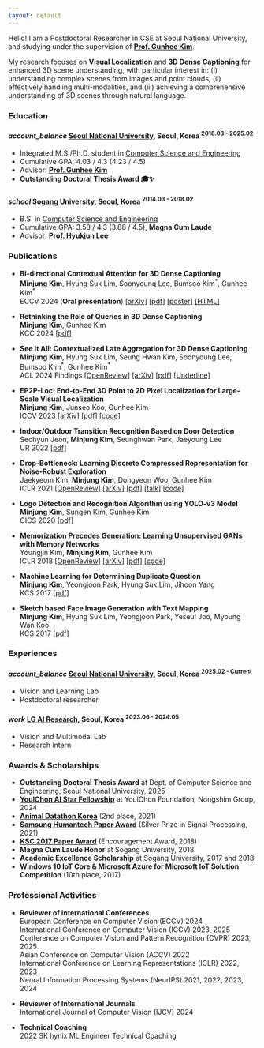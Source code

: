 ```yaml
---
layout: default
---
```


Hello!
I am a Postdoctoral Researcher in CSE at Seoul National University, and studying under the supervision of **[Prof. Gunhee Kim](https://vision.snu.ac.kr/gunhee/)**.

My research focuses on **Visual Localization** and **3D Dense Captioning** for enhanced 3D scene understanding, with particular interest in: 
(i) understanding complex scenes from images and point clouds, 
(ii) effectively handling multi-modalities, 
and (iii) achieving a comprehensive understanding of 3D scenes through natural language.



### Education

<h4 class="education">
  <i class="material-icons md-18">account_balance</i>
  <a href="http://en.snu.ac.kr/">Seoul National University</a>, Seoul, Korea
  <sup>2018.03 - 2025.02</sup>
</h4>

- Integrated M.S./Ph.D. student in [Computer Science and Engineering]
- Cumulative GPA: 4.03 / 4.3 (4.23 / 4.5)
- Advisor: **[Prof. Gunhee Kim](https://vision.snu.ac.kr/gunhee/)**
- **Outstanding Doctoral Thesis Award 🎓✨**

[Computer Science and Engineering]: https://cse.snu.ac.kr/en

<h4 class="education">
  <i class="material-icons md-18">school</i>
  <a href="https://wwwe.sogang.ac.kr/wwwe/index_new.html">Sogang University</a>, Seoul, Korea
  <sup>2014.03 - 2018.02</sup>
</h4>

- B.S. in [Computer Science and Engineering]
- Cumulative GPA: 3.58 / 4.3 (3.88 / 4.5), **Magna Cum Laude**
- Advisor: **[Prof. Hyukjun Lee](http://ecl.sogang.ac.kr)**

[Computer Science and Engineering]: https://ecs.sogang.ac.kr/ecs/index_new.html



### Publications

- **Bi-directional Contextual Attention for 3D Dense Captioning** <br/>
**Minjung Kim**, Hyung Suk Lim, Soonyoung Lee, Bumsoo Kim<sup>\*</sup>, Gunhee Kim<sup>\*</sup> <br/>
ECCV 2024 (**Oral presentation**)
<a class="code" href="https://arxiv.org/abs/2408.06662">[arXiv]</a>
<a class="code" href="https://www.ecva.net/papers/eccv_2024/papers_ECCV/papers/02804.pdf">[pdf]</a>
<a class="code" href="https://eccv.ecva.net/virtual/2024/poster/114">[poster]</a>
<a class="code" href="https://minnjung.github.io/BiCA">[HTML]</a>

- **Rethinking the Role of Queries in 3D Dense Captioning** <br/>
**Minjung Kim**, Gunhee Kim <br/>
KCC 2024
<a class="code" href="https://www.dbpia.co.kr/journal/articleDetail?nodeId=NODE11862160">[pdf]</a>

- **See It All: Contextualized Late Aggregation for 3D Dense Captioning** <br/>
**Minjung Kim**, Hyung Suk Lim, Seung Hwan Kim, Soonyoung Lee, <br/>
Bumsoo Kim<sup>\*</sup>, Gunhee Kim<sup>\*</sup> <br/>
ACL 2024 Findings
<a class="code" href="https://openreview.net/forum?id=NVhRn_B29i">[OpenReview]</a>
<a class="code" href="https://arxiv.org/abs/2408.07648">[arXiv]</a>
<a class="code" href="https://aclanthology.org/2024.findings-acl.202/">[pdf]</a>
<a class="code" href="https://underline.io/events/466/posters/18354/poster/102446-see-it-all-contextualized-late-aggregation-for-3d-dense-captioning?tab=Video">[Underline]</a>

- **EP2P-Loc: End-to-End 3D Point to 2D Pixel Localization for Large-Scale Visual Localization** <br/>
**Minjung Kim**, Junseo Koo, Gunhee Kim <br/>
ICCV 2023
<a class="code" href="http://arxiv.org/abs/2309.07471">[arXiv]</a>
<a class="code" href="https://openaccess.thecvf.com/content/ICCV2023/papers/Kim_EP2P-Loc_End-to-End_3D_Point_to_2D_Pixel_Localization_for_Large-Scale_ICCV_2023_paper.pdf">[pdf]</a>
<a class="code" href="https://github.com/minnjung/EP2P-Loc">[code]</a>

- **Indoor/Outdoor Transition Recognition Based on Door Detection** <br/>
Seohyun Jeon, **Minjung Kim**, Seunghwan Park, Jaeyoung Lee <br/>
UR 2022
<a class="code" href="https://ieeexplore.ieee.org/abstract/document/9826236">[pdf]</a>

- **Drop-Bottleneck: Learning Discrete Compressed Representation for Noise-Robust Exploration** <br/>
Jaekyeom Kim, **Minjung Kim**, Dongyeon Woo, Gunhee Kim <br/>
ICLR 2021
<a class="code" href="https://openreview.net/forum?id=1rxHOBjeDUW">[OpenReview]</a>
<a class="code" href="https://arxiv.org/abs/2103.12300">[arXiv]</a>
<a class="code" href="https://openreview.net/pdf?id=1rxHOBjeDUW">[pdf]</a>
<a class="code" href="https://iclr.cc/virtual/2021/poster/3127">[talk]</a>
<a class="code" href="https://github.com/jaekyeom/drop-bottleneck">[code]</a>

- **Logo Detection and Recognition Algorithm using YOLO-v3 Model** <br/>
**Minjung Kim**, Sungen Kim, Gunhee Kim <br/>
CICS 2020
<a class="code" href="https://www.dbpia.co.kr/journal/articleDetail?nodeId=NODE10492565">[pdf]</a>

- **Memorization Precedes Generation: Learning Unsupervised GANs with Memory Networks** <br/>
Youngjin Kim, **Minjung Kim**, Gunhee Kim <br/>
ICLR 2018
<a class="code" href="https://openreview.net/forum?id=rkO3uTkAZ">[OpenReview]</a>
<a class="code" href="https://arxiv.org/abs/1803.01500">[arXiv]</a>
<a class="code" href="https://openreview.net/pdf?id=rkO3uTkAZ">[pdf]</a>
<a class="code" href="https://github.com/whyjay/memoryGAN">[code]</a>

- **Machine Learning for Determining Duplicate Question** <br/>
**Minjung Kim**, Yeongjoon Park, Hyung Suk Lim, Jihoon Yang <br/>
KCS 2017
<a class="code" href="https://www.dbpia.co.kr/journal/articleDetail?nodeId=NODE07322773">[pdf]</a>

- **Sketch based Face Image Generation with Text Mapping** <br/>
**Minjung Kim**, Hyung Suk Lim, Yeongjoon Park, Yeseul Joo, Myoung Wan Koo <br/>
KCS 2017
<a class="code" href="https://www.dbpia.co.kr/journal/articleDetail?nodeId=NODE07322778">[pdf]</a>


### Experiences

<h4 class="experiences">
  <i class="material-icons md-18">account_balance</i>
  <a href="http://en.snu.ac.kr/">Seoul National University</a>, Seoul, Korea
  <sup> 2025.02 - Current </sup>
</h4>

- Vision and Learning Lab
- Postdoctoral researcher

<h4 class="experiences">
  <i class="material-icons md-18">work</i>
  <a href="https://www.lgresearch.ai/ourwork/research?tab=PG">LG AI Research</a>, Seoul, Korea
  <sup> 2023.06 - 2024.05 </sup>
</h4>

- Vision and Multimodal Lab
- Research intern



### Awards & Scholarships

- **Outstanding Doctoral Thesis Award** at Dept. of Computer Science and Engineering, Seoul National University, 2025
- [**YoulChon AI Star Fellowship**](https://aiis.snu.ac.kr/bbs/board.php?bo_table=sub5_1&wr_id=555) at YoulChon Foundation, Nongshim Group, 2024
- [**Animal Datathon Korea**](https://blog.naver.com/aidkr/222518300737) (2nd place, 2021)
- [**Samsung Humantech Paper Award**](https://humantech.samsung.com/saitext/intro.do) (Silver Prize in Signal Processing, 2021)
- [**KSC 2017 Paper Award**](http://www.kiise.or.kr/conference/board/boardview.do?CC=KSC&CS=2017&PARENT_ID=011400&NUM=104) (Encouragement Award, 2018)
- **Magna Cum Laude Honor** at Sogang University, 2018
- **Academic Excellence Scholarship** at Sogang University, 2017 and 2018.
- **Windows 10 IoT Core & Microsoft Azure for Microsoft IoT Solution Competition** (10th place, 2017)


<!--
### Development Projects

- **DeepGuider** <sup>2019.02 - 2023.04</sup> <a class="code" href="https://github.com/deepguider/DeepGuider">[code]</a> <br/>
The DeepGuider Project is a national government-funded research project focused on developing a navigation guidance system for robots to navigate urban environments without pre-mapping.
I contribute to finding clues to locate autonomous robots by detecting and recognizing points of interests (POIs) in images of a scene, including text, landmarks, and doors for indoor-outdoor transition, while also developing robust training methods for environmental changes.

- **PRIDE: 3D Place Recognition In Dynamic Environment** <sup>2022.03 - Current</sup> <a class="code" href="https://github.com/minnjung/PRIDE">[code]</a> <br/>
This work proposes a new dataset called PRIDE, which includes dynamic objects such as cars and pedestrians, for 3D place recognition in dynamic environments that are more realistic and challenging than current benchmark datasets.
The proposed PRIDE-Net architecture with a new loss function focuses on extracting discriminative global descriptors and capturing global context using spatial information, while being robust to dynamic environments.
Experiments on the PRIDE dataset and existing benchmarks show that our proposed method outperforms previous methods and that each proposed module effectively improves performance.
The code will be released after acceptance.

- **FCAT: Fully Convolutional Network with Self-Attention for Point Cloud based Place Recognition** <sup>2020.12 - 2022.02</sup> <a class="code" href="https://github.com/minnjung/FCAT">[code]</a> <br/>
We construct a novel network named FCAT (Fully Convolutional network with a self-ATtention unit) that can generate a discriminative and context-aware global descriptor for place recognition from the 3D point cloud.
It features with a novel sparse fully convolutional network architecture with sparse tensors for extracting informative local geometric features computed in a single pass.
It also involves a self-attention module for 3D point cloud to encode local context information between local descriptors.
The code will be released after acceptance.

- **Bayesian Deep Learning course** <sup>2018.02 - 2018.07</sup> <a class="code" href="https://www.edwith.org/bayesiandeeplearning">[lecture]</a> <br/>
To understand deep learning papers, we explain the basic concepts of probability and Bayesian, and introduce papers related to Bayesian neural networks.
This lecture can be taken through [edwith](https://www.edwith.org/) of Naver Connect.

- **Sketch based Face Image Generation with Text Mapping** <sup>2017.09 - 2018.02</sup> <a class="code" href="https://github.com/hyungsuklim/metamon">[code]</a> <br/>
A typical sketch might have been uncomfortable when a person or program was used to map a person's features in detail.
This process is limited not only because it is very complex and requires technicians, but also because it creates a feeling of incompatibility with real people.
This program, named Metamon, makes a picture of a person's face by entering the image of the border sketch of the person's face and the text information that shows the characteristics of the face.

- **Arduino & Raspberry Pi & Internet of Things (IoT) Tutorial** <sup>2016.12 - 2017.03</sup> <a class="code" href="http://makewith.co/page/user/1152/profile">[project]</a> <br/>
I create tutorial pages with Youtube videos and code for beginners in Arduino kit and Raspberry Pi development.
I introduce the concept of the Internet of Things (IoT) and work on a mini-project using [ThingSpeak](https://thingspeak.com/).

- **Sogang Navigation and Introduction (SNI)** <sup>2015.03 - 2015.07</sup> <a class="code" href="https://github.com/hyungsuklim/SGCS-Assignment/tree/master/2015/Data-Structure_2015/Project">[code]</a> <br/>
We develop a navigation system that introduces the internal facilities of each building and displays the shortest route and time from building to building using the Floyd-Washall algorithm.
To build data for the development, we measured the time taken by walking directly on each path.

-->


### Professional Activities

- **Reviewer of International Conferences** <br/>
European Conference on Computer Vision (ECCV) 2024 <br/>
International Conference on Computer Vision (ICCV) 2023, 2025 <br/>
Conference on Computer Vision and Pattern Recognition (CVPR) 2023, 2025 <br/>
Asian Conference on Computer Vision (ACCV) 2022 <br/>
International Conference on Learning Representations (ICLR) 2022, 2023 <br/>
Neural Information Processing Systems (NeurIPS) 2021, 2022, 2023, 2024 <br/>

- **Reviewer of International Journals** <br/>
International Journal of Computer Vision (IJCV) 2024 <br/>

- **Technical Coaching** <br/>
2022 SK hynix ML Engineer Technical Coaching

